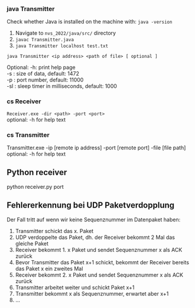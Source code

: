 ### java Transmitter
Check whether Java is installed on the machine with: `java -version`
1. Navigate to `nvs_2022/java/src/` directory
2. `javac Transmitter.java`
3. `java Transmitter localhost test.txt`

`java Transmitter <ip address> <path of file> [ optional ]`

Optional:
-h: print help page  
-s <integer>: size of data, default: 1472  
-p <integer>: port number, default: 11000  
-sl <integer>: sleep timer in milliseconds, default: 1000


### cs Receiver
`Receiver.exe -dir <path> -port <port>`  
optional: -h for help text

### cs Transmitter
Transmitter.exe -ip [remote ip address] -port [remote port] -file [file path]  
optional: -h for help text

## Python receiver
python receiver.py port


## Fehlererkennung bei UDP Paketverdopplung
Der Fall tritt auf wenn wir keine Sequenznummer im Datenpaket haben:
1. Transmitter schickt das x. Paket
2. UDP verdoppelte das Paket, dh. der Receiver bekommt 2 Mal das gleiche Paket
3. Receiver bekommt 1. x Paket und sendet Sequenznummer x als ACK zurück
4. Bevor Transmitter das Paket x+1 schickt, bekommt der Receiver bereits das Paket x ein zweites Mal
5. Receiver bekommt 2. x Paket und sendet Sequenznummer x als ACK zurück
6. Transmitter arbeitet weiter und schickt Paket x+1
7. Transmitter bekommt x als Sequenznummer, erwartet aber x+1
8. ...

